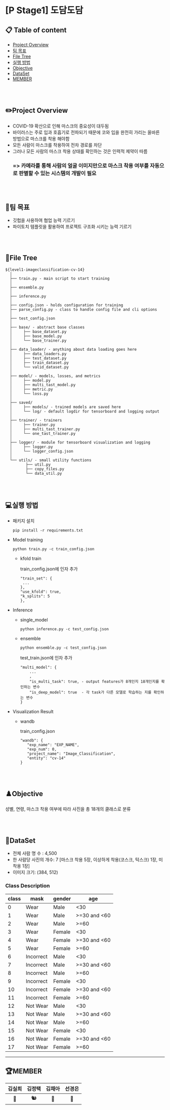 # [P Stage1] 도담도담

## 📋 Table of content

- [Project Overview](#Overview)<br>
- [팀 목표](#Team)<br>
- [File Tree](#filetree)<br>
- [실행 방법](#Code)<br>
- [Objective](#Objective)<br>
- [DataSet](#DataSet)<br>
- [MEMBER](#Member)



<br></br>
## :pencil2:Project Overview <a name = 'Overview'></a>

- COVID-19 확산으로 인해 마스크의 중요성이 대두됨
- 바이러스는 주로 입과 호흡기로 전파되기 때문에 코와 입을 완전히 가리는 올바른 방법으로 마스크를 착용 해야함
- 모든 사람이 마스크를 착용하여 전차 경로를 차단
- 그러나 모든 사람의 마스크 착용 상태를 확인하는 것은 인력적 제약이 따름
  ### => 카메라를 통해 사람의 얼굴 이미지만으로 마스크 착용 여부를 자동으로 판별할 수 있는 시스템의 개발이 필요


<br></br>
## :checkered_flag:팀 목표 <a name = 'Team'></a>
- 깃헙을 사용하여 협업 능력 기르기
- 파이토치 템플릿을 활용하여 프로젝트 구조화 시키는 능력 기르기


<br></br>
## :deciduous_tree:File Tree <a name = 'filetree'></a>
```
${level1-imageclassification-cv-14}
  │
  ├── train.py - main script to start training
  │
  ├── ensemble.py
  │
  ├── inference.py
  │
  ├── config.json - holds configuration for training
  ├── parse_config.py - class to handle config file and cli options
  │
  ├── test_config.json
  │
  ├── base/ - abstract base classes
  │     ├── base_dataset.py
  │     ├── base_model.py
  │     └── base_trainer.py
  │
  ├── data_loader/ - anything about data loading goes here
  │     ├── data_loaders.py
  │     ├── test_dataset.py
  │     ├── train_dataset.py
  │     └── valid_dataset.py
  │
  ├── model/ - models, losses, and metrics
  │     ├── model.py
  │     ├── multi_tast_model.py
  │     ├── metric.py
  │     └── loss.py
  │
  ├── saved/
  │     ├── models/ - trained models are saved here
  │     └── log/ - default logdir for tensorboard and logging output
  │
  ├── trainer/ - trainers
  │     ├── trainer.py
  │     ├── multi_tast_trainer.py
  │     └── one_tast_trainer.py
  │
  ├── logger/ - module for tensorboard visualization and logging
  │     ├── logger.py
  │     └── logger_config.json
  │  
  └── utils/ - small utility functions
         ├── util.py
         ├── copy_files.py
         └── data_util.py
```

<br></br>
## 💻실행 방법 <a name = 'Code'></a>
- 패키지 설치
  ```
  pip install -r requirements.txt
  ```


- Model training
  ```
  python train.py -c train_config.json
  ```
  - kfold train
    
    train_config.json에 인자 추가
    ```
    "train_set": {
     ...
    },
    "use_kfold": true,
    "k_splits": 5
    },
    ```

- Inference
  - single_model
    ```
    python inference.py -c test_config.json
    ```
  - ensemble
    ```
    python ensemble.py -c test_config.json
    ```

    test_train.json에 인자 추가
    ```
    "multi_model": {
        ...
        ,   
        "is_multi_task": true, - output features가 8개인지 18개인지를 확인하는 변수
        "is_deep_model": true  - 각 task가 다른 모델로 학습하는 지를 확인하는 변수
    }
    ```
 - Visualization Result
   - wandb
  
     train_config.json
     ```
     "wandb": {
        "exp_name": "EXP_NAME",
        "exp_num": 0,
        "project_name": "Image_Classification",
        "entity": "cv-14"
     }
     ```


<br></br>
## :chess_pawn:Objective <a name = 'Objective'></a>
성별, 연령, 마스크 착용 여부에 따라 사진을 총 18개의 클래스로 분류


<br></br>
## :minidisc:DataSet <a name = 'DataSet'></a>

- 전체 사람 명 수 : 4,500
- 한 사람당 사진의 개수: 7 [마스크 착용 5장, 이상하게 착용(코스크, 턱스크) 1장, 미착용 1장]
- 이미지 크기: (384, 512)


### Class Description

|class|mask|gender|age|
|---|---|---|---|
|0|Wear|Male|<30|
|1|Wear|Male|>=30 and <60|
|2|Wear|Male|>=60|
|3|Wear|Female|<30|
|4|Wear|Female|>=30 and <60|
|5|Wear|Female|>=60|
|6|Incorrect|Male|<30|
|7|Incorrect|Male|>=30 and <60|
|8|Incorrect|Male|>=60|
|9|Incorrect|Female|<30|
|10|Incorrect|Female|>=30 and <60|
|11|Incorrect|Female|>=60|
|12|Not Wear|Male|<30|
|13|Not Wear|Male|>=30 and <60|
|14|Not Wear|Male|>=60|
|15|Not Wear|Female|<30|
|16|Not Wear|Female|>=30 and <60|
|17|Not Wear|Female|>=60|  




---
## :trophy:MEMBER <a name = 'Member'></a>

|김실희|김정택|김채아|선경은|
|:--:|:--:|:--:|:--:|
|:whale:|:chipmunk:|:hatched_chick:|:penguin:|
